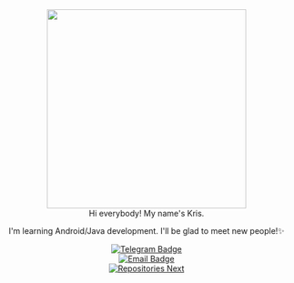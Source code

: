 <div id="header_img" align="center">
 <a href="https://github.com/unoth">
  <img src="https://64.media.tumblr.com/7056159fa5205b33b84a57a5c90cfe6a/tumblr_olyroujF3B1vcwcjeo1_500.gifv" width="350"/>
 </a>
</div>

<div id="header" align="center">
Hi everybody! My name's Kris.

I'm learning Android/Java development. I'll be glad to meet new people!✨
</div>

<div id="badges_tekegram" align="center">
  <a href="https://t.me/notchristos" target="_blank">
   <img src="https://img.shields.io/badge/Telegram-5091CD?logo=telegram&logoColor=white" alt="Telegram Badge"/>
  </a>
  </div>

 <div id="badges_email" align="center">
   <a href="https://dk.mobdev@gmail.com" target="_blank">
   <img src="https://img.shields.io/badge/Email-7675A2?logo=gmail&logoColor=white" alt="Email Badge"/>
  </a>
</div>


<div id="stats_statistics" align="center">
 <a href="https://github.com/unoth?tab=repositories">
   <img src="https://github-readme-stats.vercel.app/api/top-langs/?username=unoth&layout=compact&bg_color=00000000&title_color=7675A2&text_color=7675A2&hide_border=true&card_width=400px"  alt="Repositories Next"/>
 </a>
</div>




